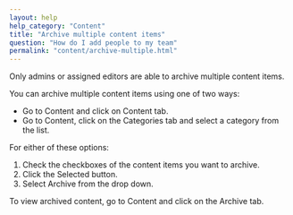 ```yaml
---
layout: help
help_category: "Content"
title: "Archive multiple content items"
question: "How do I add people to my team"
permalink: "content/archive-multiple.html"
---
```


Only admins or assigned editors are able to archive multiple content items.

You can archive multiple content items using one of two ways:

* Go to Content and click on Content tab.
* Go to Content, click on the Categories tab and select a category from the list.

For either of these options:

1.  Check the checkboxes of the content items you want to archive.
2.  Click the Selected button.
3.  Select Archive from the drop down.

To view archived content, go to Content and click on the Archive tab.